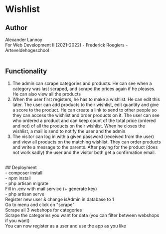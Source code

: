 # Wishlist
## Author
Alexander Lannoy<br>
For Web Development II (2021-2022) - Frederick Roegiers - Arteveldehogeschool<br>
<br>
## Functionality
1. The admin can scrape categories and products. He can see when a category was last scraped, and scrape the prices again if he pleases. He can also view all the products<br>
2. When the user first registers, he has to make a wishlist. He can edit this later. The user can add products to their wishlist, edit quantity and give a score to the product. He can create a link to send to other people so they can access the wishlist and order products on it. The user can see who ordered a product and can keep count of the total price (ordered and not) of all the products on their wishlist. When he closes the wishlist, a mail is send to notify the user and the admin.<br>
3. The visitor can log in with a given password (received from the user) and view all products on the matching wishlist. They can order products and write a message to the parents. After paying for the product (does not work sadly) the user and the visitor both get a confirmation email.<br>
<br>
## Deployment
<br>
- composer install<br>
- npm install<br>
- php artisan migrate<br>
Fill in .env with mail service (+ generate key)<br>
- php artisan serve<br>
Register new user & change isAdmin in database to 1<br>
Go to menu and click on "scrape"<br>
Scrape all 3 webshops for categories<br>
Scrape the categories you want for data (you can filter between webshops if you want)<br>
You can now register as a user and use the app as you like
